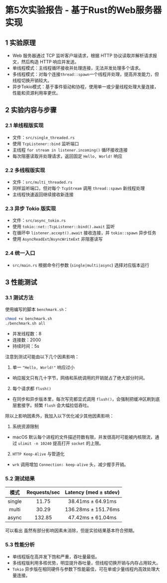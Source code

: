 # 第5次实验报告 - 基于Rust的Web服务器实现

## 1 实验原理

- Web 服务器通过 TCP 监听客户端请求，根据 HTTP 协议读取并解析请求报文，然后构造 HTTP 响应并发送。
- 单线程模式：主线程循环接收并处理连接，无法并发处理多个请求。
- 多线程模式：对每个连接`thread::spawn`一个线程并处理，提高并发能力，但线程切换开销较大。
- 异步Tokio模式：基于事件驱动和协程，使用单一或少量线程处理大量连接，性能和资源利用率更优。

## 2 实验内容与步骤

### 2.1 单线程版实现

- 文件：`src/single_threaded.rs`
- 使用 `TcpListener::bind` 监听端口
- 主线程 `for stream in listener.incoming()` 循环接收连接
- 每次阻塞读取并处理请求，返回固定 `Hello, World!` 响应

### 2.2 多线程版实现

- 文件：`src/multi_threaded.rs`
- 同样监听端口，但对每个 `TcpStream` 调用 `thread::spawn` 新线程处理
- 主线程快速返回继续接收新连接

### 2.3 异步 Tokio 版实现

- 文件：`src/async_tokio.rs`
- 使用 `tokio::net::TcpListener::bind().await` 监听
- 在循环中 `listener.accept().await` 接收连接，并 `tokio::spawn` 异步任务
- 使用 `AsyncReadExt`/`AsyncWriteExt` 非阻塞读写

### 2.4 统一入口

- `src/main.rs` 根据命令行参数 (`single|multi|async`) 选择对应版本运行

## 3 性能测试

### 3.1 测试方法

使用编写的脚本 `benchmark.sh`：

```bash
chmod +x benchmark.sh
./benchmark.sh all
```

- 并发线程数：8
- 连接数：2000
- 持续时间：5s

注意到测试可能由以下几个因素影响：

1. 单一 `"Hello, World!"` 响应过小
  - 响应报文只有几十字节，网络和系统调用的开销就占了绝大部分时间。

2. 每个请求都 `flush()`
  - 在同步和异步版本里，每次写完都显式调用 `flush()`，会强制把缓冲区刷到底层套接字。频繁 `flush` 会大幅拉低吞吐。

除以上影响因素外，我加入以下优化减少其他因素影响：

1. 系统资源限制
  - macOS 默认每个进程的文件描述符数有限，并发很高时可能被内核限流，通过 `ulimit -n 10240` 提高打开 `socket` 的上限。

2. `HTTP Keep-Alive` 与管道化
  - `wrk` 调用增加 `Connection: keep-alive` 头，减少握手开销。

### 5.2 测试结果

|   模式   | Requests/sec | Latency (med ± stdev) |
| :----: | :----------: | :-------------------: |
| single |    11.75     |   38.41ms ± 64.91ms   |
| multi  |    30.29     |  136.28ms ± 151.76ms  |
| async  |    132.85    |   47.42ms ± 61.04ms   |

可以看出 虽然有部分影响因素未消除，但是实验结果基本符合预期。

### 5.3 性能分析

- 单线程版在高并发下饱和严重，吞吐量最低。
- 多线程版利用多核优势，明显提升吞吐量，但线程切换开销与内存占用较大。
- `Tokio` 异步版在相同硬件与参数下性能最佳，可在单或少量线程内高效处理大量连接。